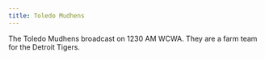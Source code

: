 ```yaml
---
title: Toledo Mudhens
---
```

The Toledo Mudhens broadcast on 1230 AM WCWA.
They are a farm team for the Detroit Tigers.

[WCWA]:http:../../../radio/am-broadcast/wcwa/
